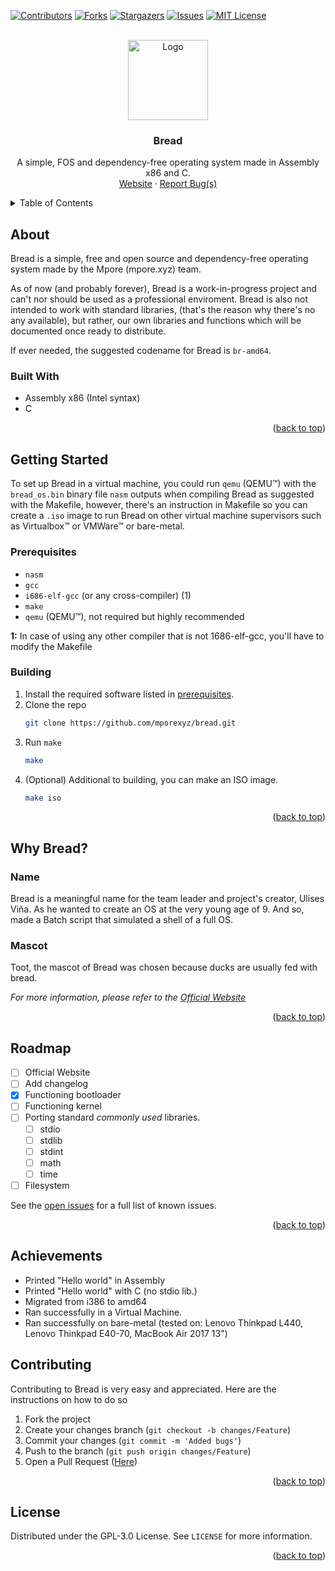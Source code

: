 <div id="top"></div>

[![Contributors][contributors-shield]][contributors-url] [![Forks][forks-shield]][forks-url] [![Stargazers][stars-shield]][stars-url] [![Issues][issues-shield]][issues-url] [![MIT License][license-shield]][license-url]

<br />

<div align="center">
  <a href="https://github.com/mporexyz/bread">
    <img src="https://i.imgur.com/qCGPXol.png" alt="Logo" width="128">
  </a>

  <h3 align="center">Bread</h3>

  <p align="center">
    A simple, FOS and dependency-free operating system made in Assembly x86 and C.
    <br />
    <a href="https://mpore.xyz/bread/">Website</a>
    ·
    <a href="https://github.com/mporexyz/bread/issues">Report Bug(s)</a>
  </p>

</div>

<details>
  <summary>Table of Contents</summary>
  <ol>
    <li>
      <a href="#about">About</a>
      <ul>
        <li><a href="#built-with">Built With</a></li>
      </ul>
    </li>
    <li>
      <a href="#getting-started">Getting Started</a>
      <ul>
        <li><a href="#prerequisites">Prerequisites</a></li>
        <li><a href="#building">Building</a></li>
      </ul>
    </li>
    <li><a href="#why">Why Bread?</a></li>
      <ul>
        <li><a href="#name">Name</a></li>
        <li><a href="#mascot">Mascot</a></li>
      </ul>
    <li><a href="#roadmap">Roadmap</a></li>
    <li><a href="#achievements">Achievements</a></li>
    <li><a href="#contributing">Contributing</a></li>
    <li><a href="#license">License</a></li>
  </ol>
</details>



## About

Bread is a simple, free and open source and dependency-free operating system made by the Mpore (mpore.xyz) team.

As of now (and probably forever), Bread is a work-in-progress project and can't nor should be used as a professional enviroment. Bread is also not intended to work with standard libraries, (that's the reason why there's no any available), but rather, our own libraries and functions which will be documented once ready to distribute.

If ever needed, the suggested codename for Bread is `br-amd64`.

### Built With

* Assembly x86 (Intel syntax)
* C

<p align="right">(<a href="#top">back to top</a>)</p>

## Getting Started

To set up Bread in a virtual machine, you could run `qemu` (QEMU™) with the `bread_os.bin` binary file `nasm` outputs when compiling Bread as suggested with the Makefile, however, there's an instruction in Makefile so you can create a `.iso` image to run Bread on other virtual machine supervisors such as Virtualbox™ or VMWare™ or bare-metal.

### Prerequisites

* `nasm`
* `gcc`
* `i686-elf-gcc` (or any cross-compiler) (1)
* `make`
* `qemu` (QEMU™), not required but highly recommended

**1:** In case of using any other compiler that is not 1686-elf-gcc, you'll have to modify the Makefile

### Building

1. Install the required software listed in <a href="#prerequisites">prerequisites</a>.
2. Clone the repo
   ```sh
   git clone https://github.com/mporexyz/bread.git
   ```
3. Run `make`
   ```sh
   make
   ```
4. (Optional) Additional to building, you can make an ISO image.
   ```sh
   make iso
   ```

<p align="right">(<a href="#top">back to top</a>)</p>



## Why Bread?

### Name

Bread is a meaningful name for the team leader and project's creator, Ulises Viña. As he wanted to create an OS at the very young age of 9. And so, made a Batch script that simulated a shell of a full OS.

### Mascot

Toot, the mascot of Bread was chosen because ducks are usually fed with bread.

_For more information, please refer to the [Official Website](https://mpore.xyz/bread)_

<p align="right">(<a href="#top">back to top</a>)</p>

## Roadmap

- [ ] Official Website
- [ ] Add changelog
- [x] Functioning bootloader
- [ ] Functioning kernel
- [ ] Porting standard *commonly used* libraries.
    - [ ] stdio
    - [ ] stdlib
    - [ ] stdint
    - [ ] math
    - [ ] time
- [ ] Filesystem

See the [open issues](https://github.com/mporexyz/bread/issues) for a full list of known issues.

<p align="right">(<a href="#top">back to top</a>)</p>

## Achievements

- Printed "Hello world" in Assembly
- Printed "Hello world" with C (no stdio lib.)
- Migrated from i386 to amd64
- Ran successfully in a Virtual Machine.
- Ran successfully on bare-metal (tested on: Lenovo Thinkpad L440, Lenovo Thinkpad E40-70, MacBook Air 2017 13")

## Contributing

Contributing to Bread is very easy and appreciated. Here are the instructions on how to do so

1. Fork the project
2. Create your changes branch (`git checkout -b changes/Feature`)
3. Commit your changes (`git commit -m 'Added bugs'`)
4. Push to the branch (`git push origin changes/Feature`)
5. Open a Pull Request (<a href="https://github.com/mporexyz/bread/pulls">Here</a>)

<p align="right">(<a href="#top">back to top</a>)</p>

## License

Distributed under the GPL-3.0 License. See `LICENSE` for more information.

<p align="right">(<a href="#top">back to top</a>)</p>

[contributors-shield]: https://img.shields.io/github/contributors/ulisesvina/bread?style=for-the-badge
[contributors-url]: https://github.com/ulisesvina/bread/graphs/contributors
[forks-shield]: https://img.shields.io/github/forks/ulisesvina/bread?style=for-the-badge
[forks-url]: https://github.com/ulisesvina/bread/network/members
[stars-shield]: https://img.shields.io/github/stars/ulisesvina/bread?style=for-the-badge
[stars-url]: https://github.com/ulisesvina/bread/stargazers
[issues-shield]: https://img.shields.io/github/issues/ulisesvina/bread?style=for-the-badge
[issues-url]: https://github.com/ulisesvina/bread/issues
[license-shield]: https://img.shields.io/github/license/ulisesvina/bread?style=for-the-badge
[license-url]: https://github.com/ulisesvina/bread/blob/master/LICENSE
